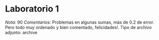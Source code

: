 # Laboratorio 1
*Nota:* 90
*Comentarios:*
Problemas en algunas sumas, más de 0.2 de error. Pero todo muy ordenado y bien comentado, felicidades!.
Tipo de archivo adjunto: archive
